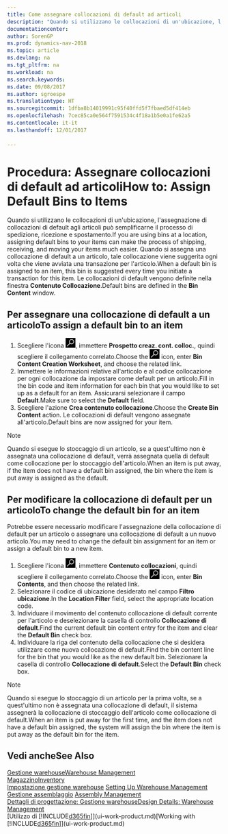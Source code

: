```yaml
---
title: Come assegnare collocazioni di default ad articoli
description: "Quando si utilizzano le collocazioni di un'ubicazione, l'assegnazione di collocazioni di default agli articoli può semplificarne il processo di spedizione, ricezione e spostamento. Quando si assegna una collocazione di default a un articolo, tale collocazione viene suggerita ogni volta che viene avviata una transazione per l'articolo."
documentationcenter: 
author: SorenGP
ms.prod: dynamics-nav-2018
ms.topic: article
ms.devlang: na
ms.tgt_pltfrm: na
ms.workload: na
ms.search.keywords: 
ms.date: 09/08/2017
ms.author: sgroespe
ms.translationtype: HT
ms.sourcegitcommit: 1dfba8b14019991c95f40ffd5f7fbaed5df414eb
ms.openlocfilehash: 7cec85ca0e564f7591534c4f18a1b5e0a1fe62a5
ms.contentlocale: it-it
ms.lasthandoff: 12/01/2017

---
```

# <a name="how-to-assign-default-bins-to-items"></a><span data-ttu-id="55429-104">Procedura: Assegnare collocazioni di default ad articoli</span><span class="sxs-lookup"><span data-stu-id="55429-104">How to: Assign Default Bins to Items</span></span>
<span data-ttu-id="55429-105">Quando si utilizzano le collocazioni di un'ubicazione, l'assegnazione di collocazioni di default agli articoli può semplificarne il processo di spedizione, ricezione e spostamento.</span><span class="sxs-lookup"><span data-stu-id="55429-105">If you are using bins at a location, assigning default bins to your items can make the process of shipping, receiving, and moving your items much easier.</span></span> <span data-ttu-id="55429-106">Quando si assegna una collocazione di default a un articolo, tale collocazione viene suggerita ogni volta che viene avviata una transazione per l'articolo.</span><span class="sxs-lookup"><span data-stu-id="55429-106">When a default bin is assigned to an item, this bin is suggested every time you initiate a transaction for this item.</span></span> <span data-ttu-id="55429-107">Le collocazioni di default vengono definite nella finestra **Contenuto Collocazione**.</span><span class="sxs-lookup"><span data-stu-id="55429-107">Default bins are defined in the **Bin Content** window.</span></span>  

## <a name="to-assign-a-default-bin-to-an-item"></a><span data-ttu-id="55429-108">Per assegnare una collocazione di default a un articolo</span><span class="sxs-lookup"><span data-stu-id="55429-108">To assign a default bin to an item</span></span>
1.  <span data-ttu-id="55429-109">Scegliere l'icona ![Cerca pagina o report](media/ui-search/search_small.png "Cerca pagina o report"), immettere **Prospetto creaz. cont. colloc.**, quindi scegliere il collegamento correlato.</span><span class="sxs-lookup"><span data-stu-id="55429-109">Choose the ![Search for Page or Report](media/ui-search/search_small.png "Search for Page or Report icon") icon, enter **Bin Content Creation Worksheet**, and choose the related link.</span></span>  
2.  <span data-ttu-id="55429-110">Immettere le informazioni relative all'articolo e al codice collocazione per ogni collocazione da impostare come default per un articolo.</span><span class="sxs-lookup"><span data-stu-id="55429-110">Fill in the bin code and item information for each bin that you would like to set up as a default for an item.</span></span> <span data-ttu-id="55429-111">Assicurarsi selezionare il campo **Default**.</span><span class="sxs-lookup"><span data-stu-id="55429-111">Make sure to select the **Default** field.</span></span>  
3.  <span data-ttu-id="55429-112">Scegliere l'azione **Crea contenuto collocazione**.</span><span class="sxs-lookup"><span data-stu-id="55429-112">Choose the **Create Bin Content** action.</span></span> <span data-ttu-id="55429-113">Le collocazioni di default vengono assegnate all'articolo.</span><span class="sxs-lookup"><span data-stu-id="55429-113">Default bins are now assigned for your item.</span></span>  

> [!NOTE]  
>  <span data-ttu-id="55429-114">Quando si esegue lo stoccaggio di un articolo, se a quest'ultimo non è assegnata una collocazione di default, verrà assegnata quella di default come collocazione per lo stoccaggio dell'articolo.</span><span class="sxs-lookup"><span data-stu-id="55429-114">When an item is put away, if the item does not have a default bin assigned, the bin where the item is put away is assigned as the default.</span></span>  

## <a name="to-change-the-default-bin-for-an-item"></a><span data-ttu-id="55429-115">Per modificare la collocazione di default per un articolo</span><span class="sxs-lookup"><span data-stu-id="55429-115">To change the default bin for an item</span></span>  
<span data-ttu-id="55429-116">Potrebbe essere necessario modificare l'assegnazione della collocazione di default per un articolo o assegnare una collocazione di default a un nuovo articolo.</span><span class="sxs-lookup"><span data-stu-id="55429-116">You may need to change the default bin assignment for an item or assign a default bin to a new item.</span></span>    
1.  <span data-ttu-id="55429-117">Scegliere l'icona ![Cerca pagina o report](media/ui-search/search_small.png "Cerca pagina o report"), immettere **Contenuto collocazioni**, quindi scegliere il collegamento correlato.</span><span class="sxs-lookup"><span data-stu-id="55429-117">Choose the ![Search for Page or Report](media/ui-search/search_small.png "Search for Page or Report icon") icon, enter **Bin Contents**, and then choose the related link.</span></span>  
2.  <span data-ttu-id="55429-118">Selezionare il codice di ubicazione desiderato nel campo **Filtro ubicazione**.</span><span class="sxs-lookup"><span data-stu-id="55429-118">In the **Location Filter** field, select the appropriate location code.</span></span>  
3.  <span data-ttu-id="55429-119">Individuare il movimento del contenuto collocazione di default corrente per l'articolo e deselezionare la casella di controllo **Collocazione di default**.</span><span class="sxs-lookup"><span data-stu-id="55429-119">Find the current default bin content entry for the item and clear the **Default Bin** check box.</span></span>  
4.  <span data-ttu-id="55429-120">Individuare la riga del contenuto della collocazione che si desidera utilizzare come nuova collocazione di default.</span><span class="sxs-lookup"><span data-stu-id="55429-120">Find the bin content line for the bin that you would like as the new default bin.</span></span> <span data-ttu-id="55429-121">Selezionare la casella di controllo **Collocazione di default**.</span><span class="sxs-lookup"><span data-stu-id="55429-121">Select the **Default Bin** check box.</span></span>  

> [!NOTE]  
>  <span data-ttu-id="55429-122">Quando si esegue lo stoccaggio di un articolo per la prima volta, se a quest'ultimo non è assegnata una collocazione di default, il sistema assegnerà la collocazione di stoccaggio dell'articolo come collocazione di default.</span><span class="sxs-lookup"><span data-stu-id="55429-122">When an item is put away for the first time, and the item does not have a default bin assigned, the system will assign the bin where the item is put away as the default bin for the item.</span></span>  

## <a name="see-also"></a><span data-ttu-id="55429-123">Vedi anche</span><span class="sxs-lookup"><span data-stu-id="55429-123">See Also</span></span>  
[<span data-ttu-id="55429-124">Gestione warehouse</span><span class="sxs-lookup"><span data-stu-id="55429-124">Warehouse Management</span></span>](warehouse-manage-warehouse.md)  
[<span data-ttu-id="55429-125">Magazzino</span><span class="sxs-lookup"><span data-stu-id="55429-125">Inventory</span></span>](inventory-manage-inventory.md)  
<span data-ttu-id="55429-126">[Impostazione gestione warehouse](warehouse-setup-warehouse.md)   </span><span class="sxs-lookup"><span data-stu-id="55429-126">[Setting Up Warehouse Management](warehouse-setup-warehouse.md)   </span></span>  
<span data-ttu-id="55429-127">[Gestione assemblaggio](assembly-assemble-items.md)  </span><span class="sxs-lookup"><span data-stu-id="55429-127">[Assembly Management](assembly-assemble-items.md)  </span></span>  
[<span data-ttu-id="55429-128">Dettagli di progettazione: Gestione warehouse</span><span class="sxs-lookup"><span data-stu-id="55429-128">Design Details: Warehouse Management</span></span>](design-details-warehouse-management.md)  
<span data-ttu-id="55429-129">[Utilizzo di [!INCLUDE[d365fin](includes/d365fin_md.md)]](ui-work-product.md)</span><span class="sxs-lookup"><span data-stu-id="55429-129">[Working with [!INCLUDE[d365fin](includes/d365fin_md.md)]](ui-work-product.md)</span></span>

